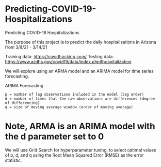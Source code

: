 # Predicting-COVID-19-Hospitalizations
Predicting COVID-19 Hospitalizations

The purpose of this project is to predict the daily hospitalizations in Arizona from 3/8/21 - 3/14/21

Training data: https://covidtracking.com/
Testing data: https://www.azdhs.gov/covid19/data/index.php#hospitalization


We will explore using an ARMA model and an ARIMA model for time series forecasting.  

ARIMA Forecasting

    p = number of lag observations included in the model (lag order)
    d = number of times that the raw observations are differences (degree of differencing)
    q = size of moving average window (order of moving average)

# Note, ARMA is an ARIMA model with the d parameter set to 0

We will use Grid Search for hyperparameter tuning, to select optimal values of p, d, and q using the Root Mean Squared Error (RMSE) as the error statistic.
